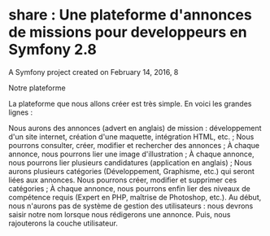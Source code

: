 share : Une plateforme d'annonces de missions pour developpeurs en Symfony 2.8
==========

A Symfony project created on February 14, 2016, 8

Notre plateforme

La plateforme que nous allons créer est très simple. En voici les grandes lignes :

Nous aurons des annonces (advert en anglais) de mission : développement d'un site internet, création d'une maquette, intégration HTML, etc. ;
Nous pourrons consulter, créer, modifier et rechercher des annonces ;
À chaque annonce, nous pourrons lier une image d'illustration ;
À chaque annonce, nous pourrons lier plusieurs candidatures (application en anglais) ;
Nous aurons plusieurs catégories (Développement, Graphisme, etc.) qui seront liées aux annonces. Nous pourrons créer, modifier et supprimer ces catégories ;
À chaque annonce, nous pourrons enfin lier des niveaux de compétence requis (Expert en PHP, maîtrise de Photoshop, etc.).
Au début, nous n'aurons pas de système de gestion des utilisateurs : nous devrons saisir notre nom lorsque nous rédigerons une annonce. Puis, nous rajouterons la couche utilisateur.
